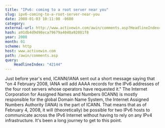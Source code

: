 ```yaml
---
title: "IPv6: coming to a root server near you"
slug: ipv6-coming-to-a-root-server-near-you
date: 2008-01-03 10:11:00 -0600
category: 
external-url: http://www.activewin.com/awin/comments.asp?HeadlineIndex=42144
hash: a91db4d9d98eca79679a4040a92081f8
year: 2008
month: 01
scheme: http
host: www.activewin.com
path: /awin/comments.asp
query:
    HeadlineIndex: "42144"
---
```


Just before year's end, ICANN/IANA sent out a short message saying that "on 4 February 2008, IANA will add AAAA records for the IPv6 addresses of the four root servers whose operators have requested it." The Internet Corporation for Assigned Names and Numbers (ICANN) is mostly responsible for the global Domain Name System, the Internet Assigned Numbers Authority (IANA) is the part of ICANN. That means that as of February 4, 2008, it will (theoretically) be possible for two IPv6 hosts to communicate across the IPv6 Internet without having to rely on any IPv4 infrastructure. It's been a long journey to get to this point.
